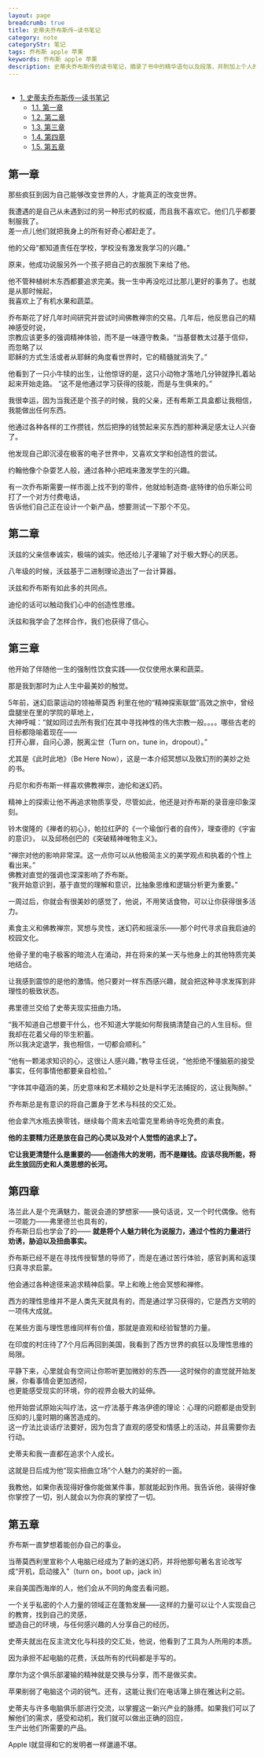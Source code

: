 ```yaml
---
layout: page
breadcrumb: true
title: 史蒂夫乔布斯传—读书笔记
category: note
categoryStr: 笔记
tags: 乔布斯 apple 苹果
keywords: 乔布斯 apple 苹果
description: 史蒂夫乔布斯传的读书笔记，摘录了书中的精华语句以及段落，并附加上个人的所思所得。这本书讲述了乔布斯传奇的一生，他以及他伟大的苹果公司——Apple，产生了ipod，iphone，ipad，imac等令万千大众为之疯狂的产品。
---
```


<div id="table-of-contents">
<h2></h2>
<div id="text-table-of-contents">
<ul>
<li><a href="#sec-1">1. 史蒂夫乔布斯传—读书笔记</a>
<ul>
<li><a href="#sec-1-1">1.1. 第一章</a></li>
<li><a href="#sec-1-2">1.2. 第二章</a></li>
<li><a href="#sec-1-3">1.3. 第三章</a></li>
<li><a href="#sec-1-4">1.4. 第四章</a></li>
<li><a href="#sec-1-5">1.5. 第五章</a></li>
</ul>
</li>
</ul>
</div>
</div>



## 第一章<a id="sec-1-1" name="sec-1-1"></a>

那些疯狂到因为自己能够改变世界的人，才能真正的改变世界。

我遭遇的是自己从未遇到过的另一种形式的权威，而且我不喜欢它。他们几乎都要制服我了。  
差一点儿他们就把我身上的所有好奇心都赶走了。

他的父母“都知道责任在学校，学校没有激发我学习的兴趣。”

原来，他成功说服另外一个孩子把自己的衣服脱下来给了他。

他不管种植树木东西都要追求完美。我一生中再没吃过比那儿更好的事务了。也就是从那时候起，  
我喜欢上了有机水果和蔬菜。

乔布斯花了好几年时间研究并尝试时间佛教禅宗的交易。几年后，他反思自己的精神感受时说，  
宗教应该更多的强调精神体验，而不是一味遵守教条。“当基督教太过基于信仰，而忽略了以  
耶稣的方式生活或者从耶稣的角度看世界时，它的精髓就消失了。”

他看到了一只小牛犊的出生，让他惊讶的是，这只小动物才落地几分钟就挣扎着站起来开始走路。
“这不是他通过学习获得的技能，而是与生俱来的。”

我很幸运，因为当我还是个孩子的时候，我的父亲，还有希斯工具盒都让我相信，我能做出任何东西。

他通过各种各样的工作攒钱，然后把挣的钱赞起来买东西的那种满足感太让人兴奋了。

他发现自己即沉浸在极客的电子世界中，又喜欢文学和创造性的尝试。

约翰他像个杂耍艺人般，通过各种小把戏来激发学生的兴趣。

有一次乔布斯需要一样市面上找不到的零件，他就给制造商-底特律的伯乐斯公司打了一个对方付费电话，  
告诉他们自己正在设计一个新产品，想要测试一下那个不见。

## 第二章<a id="sec-1-2" name="sec-1-2"></a>

沃兹的父亲信奉诚实，极端的诚实。他还给儿子灌输了对于极大野心的厌恶。

八年级的时候，沃兹基于二进制理论造出了一台计算器。

沃兹和乔布斯有如此多的共同点。

迪伦的话可以触动我们心中的创造性思维。

沃兹和我学会了怎样合作，我们也获得了信心。

## 第三章<a id="sec-1-3" name="sec-1-3"></a>

他开始了伴随他一生的强制性饮食实践——仅仅使用水果和蔬菜。

那是我到那时为止人生中最美妙的触觉。

5年前，迷幻启蒙运动的领袖蒂莫西 利里在他的“精神探索联盟”高效之旅中，曾经盘腿坐在里的学院的草地上，  
大神呼喊：“就如同过去所有我们在其中寻找神性的伟大宗教一般。。。。哪些古老的目标都隐喻着现在——  
打开心扉，自问心源，脱离尘世（Turn on，tune in，dropout）。”

尤其是《此时此地》（Be Here Now），这是一本介绍冥想以及致幻剂的美妙之处的书。

丹尼尔和乔布斯一样喜欢佛教禅宗，迪伦和迷幻药。

精神上的探索让他不再追求物质享受，尽管如此，他还是对乔布斯的录音座印象深刻。

铃木俊隆的《禅者的初心》，帕拉红萨的《一个瑜伽行者的自传》，理查德的《宇宙的意识》，
以及邱杨创巴的《突破精神唯物主义》。

“禅宗对他的影响非常深。这一点你可以从他极简主义的美学观点和执着的个性上看出来。”  
佛教对直觉的强调也深深影响了乔布斯。  
“我开始意识到，基于直觉的理解和意识，比抽象思维和逻辑分析更为重要。”  

一周过后，你就会有很美妙的感觉了，他说，不用笑话食物，可以让你获得很多活力。

素食主义和佛教禅宗，冥想与灵性，迷幻药和摇滚乐——那个时代寻求自我启迪的校园文化。

他骨子里的电子极客的暗流人在涌动，并在将来的某一天与他身上的其他特质完美地结合。

让我感到震惊的是他的激情。他只要对一样东西感兴趣，就会把这种寻求发挥到非理性的极致状态。

弗里德兰交给了史蒂夫现实扭曲力场。

“我不知道自己想要干什么，也不知道大学能如何帮我搞清楚自己的人生目标。但我却在花着父母的毕生积蓄。  
所以我决定退学，我也相信，一切都会顺利。”

“他有一颗渴求知识的心，这很让人感兴趣，”教导主任说，“他拒绝不懂脑筋的接受事实，任何事情他都要亲自检验。”

“字体其中蕴涵的美，历史意味和艺术精妙之处是科学无法捕捉的，这让我陶醉。”

乔布斯总是有意识的将自己置身于艺术与科技的交汇处。

他会拿汽水瓶去换零钱，继续每个周末去哈雷克里希纳寺吃免费的素食。

**他的主要精力还是放在自己的心灵以及对个人觉悟的追求上了。**

**它让我更清楚什么是重要的——创造伟大的发明，而不是赚钱。应该尽我所能，将此生放回历史和人类思想的长河。**

## 第四章<a id="sec-1-4" name="sec-1-4"></a>

洛兰此人是个充满魅力，能说会道的梦想家——换句话说，又一个时代偶像。他有一项能力——弗里德兰也具有的，  
乔布斯日后也学会了的—— **就是将个人魅力转化为说服力，通过个性的力量进行劝诱，胁迫以及扭曲事实。**

乔布斯已经不是在寻找传授智慧的导师了，而是在通过苦行体验，感官剥离和返璞归真寻求启蒙。

他会通过各种途径来追求精神启蒙。早上和晚上他会冥想和禅修。

西方的理性思维并不是人类先天就具有的，而是通过学习获得的，它是西方文明的一项伟大成就。

在某些方面与理性思维同样有价值，那就是直观和经验智慧的力量。

在印度的村庄待了7个月后再回到美国，我看到了西方世界的疯狂以及理性思维的局限。

平静下来，心里就会有空间让你聆听更加微妙的东西——这时候你的直觉就开始发展，你看事情会更加透彻，  
也更能感受现实的环境，你的视界会极大的延伸。

他开始尝试原始尖叫疗法，这一疗法基于弗洛伊德的理论：心理的问题都是由受到压抑的儿童时期的痛苦造成的。  
这一疗法比谈话疗法要好，因为包含了直观的感受和情感上的活动，并且需要你去行动。

史蒂夫和我一直都在追求个人成长。

这就是日后成为他“现实扭曲立场”个人魅力的美好的一面。

我教他，如果你表现得好像你能做某件事，那就能起到作用。我告诉他，装得好像你掌控了一切，别人就会以为你真的掌控了一切。

## 第五章<a id="sec-1-5" name="sec-1-5"></a>

乔布斯一直梦想着能创办自己的事业。

当蒂莫西利里宣称个人电脑已经成为了新的迷幻药，并将他那句著名言论改写成“开机，启动接入”（turn on，boot up，jack in）

来自美国西海岸的人，他们会从不同的角度去看问题。

一个关乎私密的个人力量的领域正在蓬勃发展——这样的力量可以让个人实现自己的教育，找到自己的灵感，  
塑造自己的环境，与任何感兴趣的人分享自己的经历。

史蒂夫就出在反主流文化与科技的交汇处，他说，他看到了工具为人所用的本质。

因为承担不起电脑的花费，沃兹所有的代码都是手写的。

摩尔为这个俱乐部灌输的精神就是交换与分享，而不是做买卖。

苹果削弱了电脑这个词的锐气。还有，这能让我们在电话簿上排在雅达利之前。

史蒂夫与许多电脑俱乐部进行交流，以掌握这一新兴产业的脉搏。如果我们可以了解他们的需求，感受和动机，我们就可以做出正确的回应，  
生产出他们所需要的产品。

Apple I就显得和它的发明者一样邋遢不堪。
